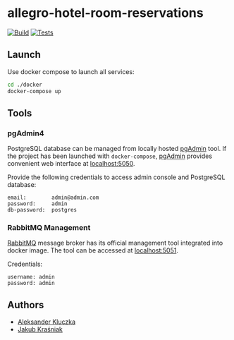 # allegro-hotel-room-reservations

[![Build](https://github.com/allegro-agh-2023/gr2_hotel_room_reservations/actions/workflows/master-build.yml/badge.svg)](https://github.com/allegro-agh-2023/gr2_hotel_room_reservations/actions/workflows/master-build.yml)
[![Tests](https://github.com/allegro-agh-2023/gr2_hotel_room_reservations/actions/workflows/master-test.yml/badge.svg)](https://github.com/allegro-agh-2023/gr2_hotel_room_reservations/actions/workflows/master-test.yml)

## Launch

Use docker compose to launch all services:

```bash
cd ./docker
docker-compose up
```

## Tools

### pgAdmin4

PostgreSQL database can be managed from locally hosted [pgAdmin](https://www.pgadmin.org/) tool.
If the project has been launched with `docker-compose`, [pgAdmin](https://www.pgadmin.org/) provides convenient web interface at [localhost:5050](http://localhost:5050).

Provide the following credentials to access admin console and PostgreSQL database:

```
email:        admin@admin.com
password:     admin
db-password:  postgres
```

### RabbitMQ Management

[RabbitMQ](https://www.rabbitmq.com/) message broker has its official management tool integrated into docker image. The tool can be accessed at [localhost:5051](http://localhost:5051).

Credentials:

```
username: admin
password: admin
```

## Authors

- [Aleksander Kluczka](https://github.com/vis4rd)
- [Jakub Kraśniak](https://github.com/sakor88)
